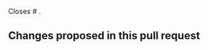 <!--
Thank you for contributing!

Here are a few things that will increase the chance that your pull request will get accepted:
 - Write tests, preferably in a test driven style.
 - Add documentation for the changes you made.
-->

<!-- If this pull request addresses an issue please provide the issue number here -->
Closes # .

## Changes proposed in this pull request
<!-- Please describe here what this pull request changes -->
